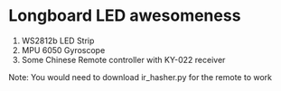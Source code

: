 # Longboard LED awesomeness

1. WS2812b LED Strip
2. MPU 6050 Gyroscope
3. Some Chinese Remote controller with KY-022 receiver


Note: You would need to download ir_hasher.py for the remote to work
